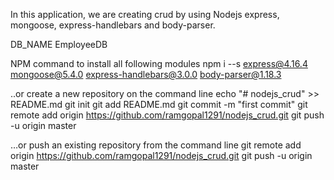 In this application, we are creating crud by using Nodejs express, mongoose, express-handlebars and body-parser.

DB_NAME EmployeeDB

NPM command to install all following modules
npm i --s express@4.16.4 mongoose@5.4.0 express-handlebars@3.0.0 body-parser@1.18.3

..or create a new repository on the command line
echo "# nodejs_crud" >> README.md
git init
git add README.md
git commit -m "first commit"
git remote add origin https://github.com/ramgopal1291/nodejs_crud.git
git push -u origin master

…or push an existing repository from the command line
git remote add origin https://github.com/ramgopal1291/nodejs_crud.git
git push -u origin master

